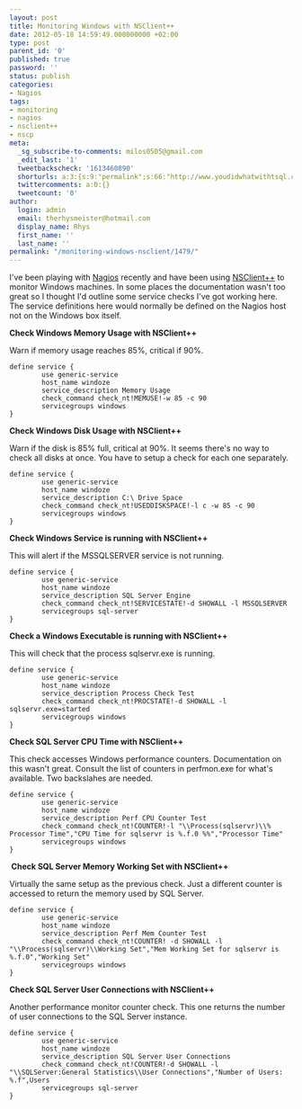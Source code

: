 ```yaml
---
layout: post
title: Monitoring Windows with NSClient++
date: 2012-05-18 14:59:49.000000000 +02:00
type: post
parent_id: '0'
published: true
password: ''
status: publish
categories:
- Nagios
tags:
- monitoring
- nagios
- nsclient++
- nscp
meta:
  _sg_subscribe-to-comments: milos0505@gmail.com
  _edit_last: '1'
  tweetbackscheck: '1613460890'
  shorturls: a:3:{s:9:"permalink";s:66:"http://www.youdidwhatwithtsql.com/monitoring-windows-nsclient/1479";s:7:"tinyurl";s:26:"http://tinyurl.com/8y24fae";s:4:"isgd";s:19:"http://is.gd/D3jQKc";}
  twittercomments: a:0:{}
  tweetcount: '0'
author:
  login: admin
  email: therhysmeister@hotmail.com
  display_name: Rhys
  first_name: ''
  last_name: ''
permalink: "/monitoring-windows-nsclient/1479/"
---
```

I've been playing with [Nagios](http://www.nagios.org/ "Nagios") recently and have been using [NSClient++](http://www.nsclient.org/nscp/ "NSClient++ for Nagios") to monitor Windows machines. In some places the documentation wasn't too great so I thought I'd outline some service checks I've got working here. The service definitions here would normally be defined on the Nagios host not on the Windows box itself.

**Check Windows Memory Usage with NSClient++**

Warn if memory usage reaches 85%, critical if 90%.

```
define service {
        use generic-service
        host_name windoze
        service_description Memory Usage
        check_command check_nt!MEMUSE!-w 85 -c 90
        servicegroups windows
}
```

**Check Windows Disk Usage with NSClient++**

Warn if the disk is 85% full, critical at 90%. It seems there's no way to check all disks at once. You have to setup a check for each one separately.

```
define service {
        use generic-service
        host_name windoze
        service_description C:\ Drive Space
        check_command check_nt!USEDDISKSPACE!-l c -w 85 -c 90
        servicegroups windows
}
```

**Check Windows Service is running with NSClient++**

This will alert if the MSSQLSERVER service is not running.

```
define service {
        use generic-service
        host_name windoze
        service_description SQL Server Engine
        check_command check_nt!SERVICESTATE!-d SHOWALL -l MSSQLSERVER
        servicegroups sql-server
}
```

**Check a Windows Executable is running with NSClient++**

This will check that the process sqlservr.exe is running.

```
define service {
        use generic-service
        host_name windoze
        service_description Process Check Test
        check_command check_nt!PROCSTATE!-d SHOWALL -l sqlservr.exe=started
        servicegroups windows
}
```

**Check SQL Server CPU Time with NSClient++**

This check accesses Windows performance counters. Documentation on this wasn't great. Consult the list of counters in perfmon.exe for what's available. Two backslahes are needed.

```
define service {
        use generic-service
        host_name windoze
        service_description Perf CPU Counter Test
        check_command check_nt!COUNTER!-l "\\Process(sqlservr)\\% Processor Time","CPU Time for sqlservr is %.f.0 %%","Processor Time"
        servicegroups windows
}
```

**&nbsp;Check SQL Server Memory Working Set with NSClient++**

Virtually the same setup as the previous check. Just a different counter is accessed to return the memory used by SQL Server.

```
define service {
        use generic-service
        host_name windoze
        service_description Perf Mem Counter Test
        check_command check_nt!COUNTER! -d SHOWALL -l "\\Process(sqlservr)\\Working Set","Mem Working Set for sqlservr is %.f.0","Working Set"
        servicegroups windows
}
```

**Check SQL Server User Connections with NSClient++**

Another performance monitor counter check. This one returns the number of user connections to the SQL Server instance.

```
define service {
        use generic-service
        host_name windoze
        service_description SQL Server User Connections
        check_command check_nt!COUNTER!-d SHOWALL -l "\\SQLServer:General Statistics\\User Connections","Number of Users: %.f",Users
        servicegroups sql-server
}
```
